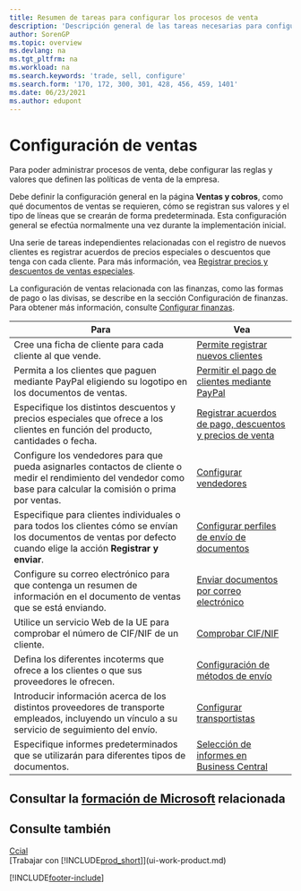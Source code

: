 ```yaml
---
title: Resumen de tareas para configurar los procesos de venta
description: 'Descripción general de las tareas necesarias para configurar reglas y valores que definen sus políticas y procesos de ventas, incluida la configuración general y la configuración de ventas relacionada con las finanzas.'
author: SorenGP
ms.topic: overview
ms.devlang: na
ms.tgt_pltfrm: na
ms.workload: na
ms.search.keywords: 'trade, sell, configure'
ms.search.form: '170, 172, 300, 301, 428, 456, 459, 1401'
ms.date: 06/23/2021
ms.author: edupont
---
```

# <a name="setting-up-sales"></a><a name="setting-up-sales"></a>Configuración de ventas
Para poder administrar procesos de venta, debe configurar las reglas y valores que definen las políticas de venta de la empresa.

Debe definir la configuración general en la página **Ventas y cobros**, como qué documentos de ventas se requieren, cómo se registran sus valores y el tipo de líneas que se crearán de forma predeterminada. Esta configuración general se efectúa normalmente una vez durante la implementación inicial.

Una serie de tareas independientes relacionadas con el registro de nuevos clientes es registrar acuerdos de precios especiales o descuentos que tenga con cada cliente. Para más información, vea [Registrar precios y descuentos de ventas especiales](sales-how-record-sales-price-discount-payment-agreements.md).

La configuración de ventas relacionada con las finanzas, como las formas de pago o las divisas, se describe en la sección Configuración de finanzas. Para obtener más información, consulte [Configurar finanzas](finance-setup-finance.md).

| Para | Vea |
| --- | --- |
| Cree una ficha de cliente para cada cliente al que vende. |[Permite registrar nuevos clientes](sales-how-register-new-customers.md) |
| Permita a los clientes que paguen mediante PayPal eligiendo su logotipo en los documentos de ventas. |[Permitir el pago de clientes mediante PayPal](sales-how-enable-payment-service-extensions.md) |
| Especifique los distintos descuentos y precios especiales que ofrece a los clientes en función del producto, cantidades o fecha. |[Registrar acuerdos de pago, descuentos y precios de venta](sales-how-record-sales-price-discount-payment-agreements.md) |
| Configure los vendedores para que pueda asignarles contactos de cliente o medir el rendimiento del vendedor como base para calcular la comisión o prima por ventas. |[Configurar vendedores](sales-how-setup-salespeople.md) |
| Especifique para clientes individuales o para todos los clientes cómo se envían los documentos de ventas por defecto cuando elige la acción **Registrar y enviar**. |[Configurar perfiles de envío de documentos](sales-how-setup-document-send-profiles.md) |
| Configure su correo electrónico para que contenga un resumen de información en el documento de ventas que se está enviando. |[Enviar documentos por correo electrónico](ui-how-send-documents-email.md) |
|Utilice un servicio Web de la UE para comprobar el número de CIF/NIF de un cliente.|[Comprobar CIF/NIF](finance-setup-vat.md)|
|Defina los diferentes incoterms que ofrece a los clientes o que sus proveedores le ofrecen.|[Configuración de métodos de envío](sales-how-set-up-shipment-methods.md)|
|Introducir información acerca de los distintos proveedores de transporte empleados, incluyendo un vínculo a su servicio de seguimiento del envío.|[Configurar transportistas](sales-how-to-set-up-shipping-agents.md)|
|Especifique informes predeterminados que se utilizarán para diferentes tipos de documentos.|[Selección de informes en Business Central](across-report-selections.md)|

## <a name="see-related-microsoft-training"></a><a name="see-related-microsoft-training"></a>Consultar la [formación de Microsoft](/training/paths/trade-get-started-dynamics-365-business-central/) relacionada

## <a name="see-also"></a><a name="see-also"></a>Consulte también
[Ccial](sales-manage-sales.md)  
[Trabajar con [!INCLUDE[prod_short](includes/prod_short.md)]](ui-work-product.md)


[!INCLUDE[footer-include](includes/footer-banner.md)]
